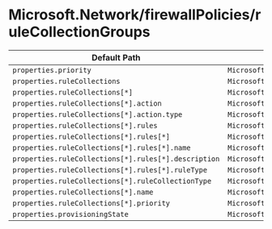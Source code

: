 # Microsoft.Network/firewallPolicies/ruleCollectionGroups

| Default Path | Alias |
|---|---|
| `properties.priority` | `Microsoft.Network/firewallPolicies/ruleCollectionGroups/priority` |
| `properties.ruleCollections` | `Microsoft.Network/firewallPolicies/ruleCollectionGroups/ruleCollections` |
| `properties.ruleCollections[*]` | `Microsoft.Network/firewallPolicies/ruleCollectionGroups/ruleCollections[*]` |
| `properties.ruleCollections[*].action` | `Microsoft.Network/firewallPolicies/ruleCollectionGroups/ruleCollections[*].FirewallPolicyNatRuleCollection.action` |
| `properties.ruleCollections[*].action.type` | `Microsoft.Network/firewallPolicies/ruleCollectionGroups/ruleCollections[*].FirewallPolicyNatRuleCollection.action.type` |
| `properties.ruleCollections[*].rules` | `Microsoft.Network/firewallPolicies/ruleCollectionGroups/ruleCollections[*].FirewallPolicyNatRuleCollection.rules` |
| `properties.ruleCollections[*].rules[*]` | `Microsoft.Network/firewallPolicies/ruleCollectionGroups/ruleCollections[*].FirewallPolicyNatRuleCollection.rules[*]` |
| `properties.ruleCollections[*].rules[*].name` | `Microsoft.Network/firewallPolicies/ruleCollectionGroups/ruleCollections[*].FirewallPolicyNatRuleCollection.rules[*].name` |
| `properties.ruleCollections[*].rules[*].description` | `Microsoft.Network/firewallPolicies/ruleCollectionGroups/ruleCollections[*].FirewallPolicyNatRuleCollection.rules[*].description` |
| `properties.ruleCollections[*].rules[*].ruleType` | `Microsoft.Network/firewallPolicies/ruleCollectionGroups/ruleCollections[*].FirewallPolicyNatRuleCollection.rules[*].ruleType` |
| `properties.ruleCollections[*].ruleCollectionType` | `Microsoft.Network/firewallPolicies/ruleCollectionGroups/ruleCollections[*].ruleCollectionType` |
| `properties.ruleCollections[*].name` | `Microsoft.Network/firewallPolicies/ruleCollectionGroups/ruleCollections[*].name` |
| `properties.ruleCollections[*].priority` | `Microsoft.Network/firewallPolicies/ruleCollectionGroups/ruleCollections[*].priority` |
| `properties.provisioningState` | `Microsoft.Network/firewallPolicies/ruleCollectionGroups/provisioningState` |

